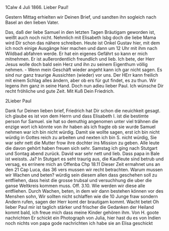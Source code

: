  1Calw 4 Juli 1866.
Lieber Paul!

Gestern Mittag erhielten wir Deinen Brief, und sandten ihn sogleich nach Basel an den lieben Vater.

Das, daß der liebe Samuel in den letzten Tagen Bräutigam geworden ist, weißt auch noch nicht. Nehmlich mit Elisabeth Isbg doch die liebe Mama wird Dir schon das nähere schreiben. Heute ist Onkel Gustav hier, mit dem ich noch einige Ausgänge hier machen und dann um 12 Uhr mit ihm nach Wildbad abfahren werde. Er hat ein eigenes Gefährt so kann er mich mitnehmen. Er ist außerordentlich freundlich und lieb. Ich bete, der Herr Jesus wolle doch bald sein Herz und ihn zu seinem Eigenthum völlig nehmen. - Wenn mein Geschäft wieder angeht kann ich gar nicht sagen. Es sind nur ganz traurige Aussichten (wieder) vor uns. Der HErr kann freilich mit einem Schlag alles ändern, aber ob ers für gut findet, es zu thun. Wir legens ihm ganz in seine Hand. Doch nun adieu lieber Paul. Ich wünsche Dir recht fröhliche und gute Zeit. Mit Kuß Dein
 Friedrich.


2Lieber Paul

Dank fur Deinen lieben brief, Friedrich hat Dir schon die neuichkeit gesagt. ich glaube es ist von dem Herrn und dass Elisabeth I. ist die bestimte person fur Samuel. sie hat so demuthig angenomen unter viel trähnen die enzige wort ich könnte von ihr haben als ich fragte ob sie wurde Samuel nehmen war ich bin nicht würdig. Damit sie wollte sagen, erst ich bin nicht würdig in Gottes reich zu arbeiten und nexten ich bin S. nicht würdig, Sie war sehr nett die Mutter frow ihre dochter ins Mission zu geben. Alle leute die davon gehört haben freuen sich sehr. Samstag ich ging nach Stutgart und Sontag abend zurück. David war sehr nett und lieb. Dass papa in Bale ist weissts. Ja? In Stutgart es seht traurig aus, die Kaufleute sind betrub und versag, es errinere mich an Offenba Chp 18.11 Dieser Zeit ermahnet uns an den 21 Cap Luca, das 36 vers mussen wir recht betrachten. Warum mussen wir Wachen und beten? würdig sein diesem allen dass geschehen soll zu entfliehen, dass heist die grosse trubsal und versuchhung die uber die ganse Weltkreis kommen muss. Off. 3.10. Wie werden wir diese alle entfliehen. Durch Wachen, beten, in dem wir dann bestehen können vor des Menshen sohn, Wir sollten nicht schlaffen wie die 10 Junge fraw sondern Andern rufen, sagen der Herr komt der brautigam kommt. Wacht betet Oh lieber Paul mir ist taglich stärker und frischer die Gedanken der Heiland kommt bald, ich freue mich dass meine Kinder gehören ihm. Von H. goote nachrichten Er schickt ein Photograph von Julia, hier hast du es von Indien noch nichts von papa gode nachrichten ich habe sie an Elisa geschickt
